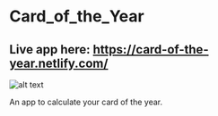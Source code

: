 # Card_of_the_Year

## Live app here: https://card-of-the-year.netlify.com/

![alt text](https://i.imgur.com/u8hcrZm.png "card of the year screenshot")

An app to calculate your card of the year. 
